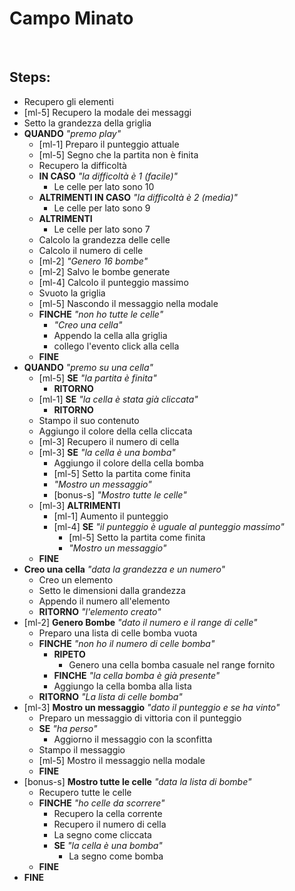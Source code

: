 # Campo Minato

<br>

## Steps:

- Recupero gli elementi
- [ml-5] Recupero la modale dei messaggi
- Setto la grandezza della griglia
- **QUANDO** _"premo play"_
    - [ml-1] Preparo il punteggio attuale
    - [ml-5] Segno che la partita non è finita
    - Recupero la difficoltà
    - **IN CASO** _"la difficoltà è 1 (facile)"_
        - Le celle per lato sono 10
    - **ALTRIMENTI IN CASO** _"la difficoltà è 2 (media)"_
        - Le celle per lato sono 9
    - **ALTRIMENTI**
        - Le celle per lato sono 7
    - Calcolo la grandezza delle celle
    - Calcolo il numero di celle
    - [ml-2] _"Genero 16 bombe"_
    - [ml-2] Salvo le bombe generate
    - [ml-4] Calcolo il punteggio massimo
    - Svuoto la griglia
    - [ml-5] Nascondo il messaggio nella modale
    - **FINCHE** _"non ho tutte le celle"_
        - _"Creo una cella"_
        - Appendo la cella alla griglia
        - collego l'evento click alla cella
    - **FINE**
- **QUANDO** _"premo su una cella"_
    - [ml-5] **SE** _"la partita è finita"_
        - **RITORNO**
    - [ml-1] **SE** _"la cella è stata già cliccata"_
        - **RITORNO**
    - Stampo il suo contenuto
    - Aggiungo il colore della cella cliccata
    - [ml-3] Recupero il numero di cella
    - [ml-3] **SE** _"la cella è una bomba"_
        - Aggiungo il colore della cella bomba
        - [ml-5] Setto la partita come finita
        - _"Mostro un messaggio"_
        - [bonus-s] _"Mostro tutte le celle"_
    - [ml-3] **ALTRIMENTI**
        - [ml-1] Aumento il punteggio
        - [ml-4] **SE** _"il punteggio è uguale al punteggio massimo"_
            - [ml-5] Setto la partita come finita
            - _"Mostro un messaggio"_
    - **FINE**
- **Creo una cella** _"data la grandezza e un numero"_
    - Creo un elemento
    - Setto le dimensioni dalla grandezza
    - Appendo il numero all'elemento
    - **RITORNO** _"l'elemento creato"_
- [ml-2] **Genero Bombe** _"dato il numero e il range di celle"_
    - Preparo una lista di celle bomba vuota
    - **FINCHE** _"non ho il numero di celle bomba"_
        - **RIPETO**
            - Genero una cella bomba casuale nel range fornito
        - **FINCHE** _"la cella bomba è già presente"_
        - Aggiungo la cella bomba alla lista
    - **RITORNO** _"La lista di celle bomba"_
- [ml-3] **Mostro un messaggio** _"dato il punteggio e se ha vinto"_
    - Preparo un messaggio di vittoria con il punteggio
    - **SE** _"ha perso"_
        - Aggiorno il messaggio con la sconfitta
    - Stampo il messaggio
    - [ml-5] Mostro il messaggio nella modale
    - **FINE**
- [bonus-s] **Mostro tutte le celle** _"data la lista di bombe"_
    - Recupero tutte le celle
    - **FINCHE** _"ho celle da scorrere"_
        - Recupero la cella corrente
        - Recupero il numero di cella
        - La segno come cliccata
        - **SE** _"la cella è una bomba"_
            - La segno come bomba
    - **FINE**
- **FINE**